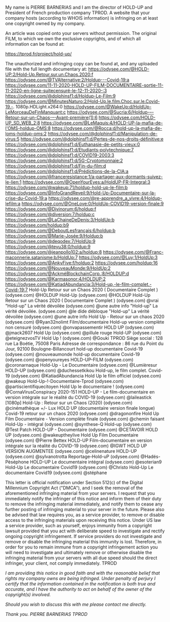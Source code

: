 
My name is PIERRE BARNERIAS and I am the director of HOLD-UP and President of French
production company TPROD. A website that your company hosts (according to WHOIS
information) is infringing on at least one copyright owned by my company.

An article was copied onto your servers without permission. The original FILM, to which we own
the exclusive copyrights, and of which all information can be found at:

https://tprod.fr/project/hold-up/

The unauthorized and infringing copy can be found at, and any uploaded file with the full length documentary at:
https://odysee.com/@HOLD-UP:2/Hold-Up.Retour.sur.un.Chaos.2020:f
https://odysee.com/@TVAlternative:2/Holdup---Covid-19:a
https://odysee.com/11-11-2020-HOLD-UP-FILM-DOCUMENTAIRE-sortie-11-11-2020-en-ligne-suitecensuré-le-12-11-2020-:3
https://odysee.com/@dolphinsf1:d/Holdup-Le-Film:9
https://odysee.com/@MinutesNaturo:2/Hold-Up.le.film.Choc.sur.le.Covid-19.-.
1080p.HDLight.x264:0
https://odysee.com/@WakeUp:d/HoldUp-LeMorceauDeFinManquant:c
https://odysee.com/@Sucria:6/Holdup-–-Retour-sur-un-Chaos-–-Avant-première(1):6
https://odysee.com/HOLD-UP_SD_WEB_2:8
https://odysee.com/@LeMaquis:4/HOLD-UP-la-mafia-de-l'OMS-holdup-OMS:8
https://odysee.com/@Rocca:d/hold-up-la-mafia-de-loms-holdup-oms:2
https://odysee.com/@dolphinsf1:d/Manipulation-de-virus:5
https://odysee.com/@dolphinsf1:d/Pertes-de-nos-droits-définitive:e
https://odysee.com/@dolphinsf1:d/Euthanasie-de-petits-vieux:0
https://odysee.com/@dolphinsf1:d/Etudiants-polytechnique:7
https://odysee.com/@dolphinsf1:d/COVID19-2003:3
https://odysee.com/@dolphinsf1:d/5G-Cryptomonnaie:2
https://odysee.com/@dolphinsf1:d/Fin-du-film:d
https://odysee.com/@dolphinsf1:d/Prédictions-de-la-CIA:a
https://odysee.com/@franceresistance:1/a-partager-aux-dormants-suivez-le-lien:1
https://odysee.com/@OpenYourEyes:a/HoldUP-FR-Integral:3
https://odysee.com/@wakeup:71/holdup-hold-up-le-film:b
https://odysee.com/@InfoGrandReveil:9/Hold-Up-Documentaire-sur-la-crise-du-Covid-19:a
https://odysee.com/@re-apprendre_a_vivre:4/Holdup-lefilm:a
https://odysee.com/@OneLove:0/HoldUp-COVID19-version-finale:9
https://odysee.com/@Divinorum:6/holdup:f
https://odysee.com/@diversion:7/holdup:c
https://odysee.com/@LaChaineDeDenis:3/HoldUp:b
https://odysee.com/holdup:b9
https://odysee.com/@DeboutLesfrançais:6/holdup:b
https://odysee.com/@Marie-Josée:9/Holdup:b
https://odysee.com/@deqodex:7/HoldUp:9
https://odysee.com/@teyu38:0/holdup:9
https://odysee.com/@jeanpollo102:a/holdup:8
https://odysee.com/@Franc-maçonnerie.satanisme:b/HoldUp:7
https://odysee.com/@Luy:1/HoldUp:3
https://odysee.com/@AnkyFive:f/holdup:2
https://odysee.com/holdup:16
https://odysee.com/@NouveauMonde:9/HoldUp:2
https://odysee.com/@AckméBlockchainCorp.:8/HOLDUP:d
https://odysee.com/@Karmasonor:4/HOLDUP:2
https://odysee.com/@KatiadAbundancia:3/Hold-up,-le-film-complet.-Covid-19:7
Hold-Up Retour sur un Chaos 2020 ( Documentaire Complet ) (odysee.com) @HOLDUP
Hold-Up (odysee.com) @HOLDUP
Hold-Up Retour sur un Chaos 2020 ( Documentaire Complet ) (odysee.com) @vrai
"Hold-up" La vérité dévoilée (odysee.com) @une autre info
"Hold-up" La vérité dévoilée. (odysee.com) @le dide débloque
"Hold-up" La vérité dévoilée (odysee.com) @une autre info
Hold Up - Retour sur un chaos 2020 (odysee.com) @Ryan32nolimt
Film/documentaire Hold-up version complète non censuré (odysee.com) @onvapassementir
HOLD UP (odysee.com) @jmack2607
Hold Up (odysee.com) @pillule rouge
Hold-UP (odysee.com) @eteignezvosTV
Hold Up ! (odysee.com) @Gouki
TPROD
Siège social : 128 rue La Boétie, 75008 Paris
Adresse de correspondance : 86 rue du Point du Jour, 92100 Boulogne-Billancourt
hold-up documentaire Covid-19 (odysee.com) @nouveaumonde
hold-up documentaire Covid-19 (odysee.com) @openyoureyes
HOLD-UP-FILM (odysee.com) @coronarnaque
Hold-Up - Le Documentaire (odysee.com) @Lumièresur
HOLD-UP (odysee.com) @duchessetkikou
Hold-up, le film complet. Covid-19 (odysee.com) @KatiadAbundancia
Hold Up le film officiel (odysee.com) @wakeup
Hold-Up-!-Documentaire-Tprod (odysee.com) @partiscientifiquecitoyen
Hold Up le documentaire ! (odysee.com) @CornaVirusConspiracy
2020-151 HOLD-UP - Le film-documentaire en version intégrale sur le réalité du COVID-19
(odysee.com) @laileastick
[1080p] Hold-Up : Retour sur un Chaos (2020) (odysee.com) @cinémathèque +/- Lux
HOLD UP (documentaire version finale longue) Covid-19 retour sur un chaos 2020 (odysee.com)
@dragononfire
Hold Up Film Documentaire - Version complète finale (odysee.com) @chemin faisant
Hold-Up - intégral (odysee.com) @synthese-Q
Hold-up (odysee.com) @Test Patch
HOLD-UP - Documentaire (odysee.com) @CETAVOIR
HOLD UP (odysee.com) @wakeuptheylive
Hold Up Film Documentaire (odysee.com) @Pierre Bettex
HOLD-UP Film-documentaire en version intégrale sur la réalité du COVID-19 (odysee.com)
@IGWT
HOLD UP VERSION AUGMENTEE (odysee.com) @celinenature
HOLD-UP (odysee.com) @sylvanotrotta
Reportage-Hold-uP (odysee.com) @Hadés-Pèséphone
HOLD-UP Le documentaire intégral (odysee.com) @esoterian9
Hold-Up Le documentaire Covid19 (odysee.com) @Christo
Hold-Up Le documentaire Covid19 (odysee.com) @stéphane

This letter is official notification under Section 512(c) of the Digital Millennium Copyright Act
("DMCA"), and I seek the removal of the aforementioned infringing material from your servers. I
request that you immediately notify the infringer of this notice and inform them of their duty to
remove the infringing material immediately, and notify them to cease any further posting of
infringing material to your server in the future.
Please also be advised that law requires you, as a service provider, to remove or disable access
to the infringing materials upon receiving this notice. Under US law a service provider, such as
yourself, enjoys immunity from a copyright lawsuit provided that you act with deliberate speed
to investigate and rectify ongoing copyright infringement. If service providers do not investigate
and remove or disable the infringing material this immunity is lost. Therefore, in order for you to
remain immune from a copyright infringement action you will need to investigate and ultimately
remove or otherwise disable the infringing material from your servers with all due speed should
the direct infringer, your client, not comply immediately.
TPROD
<address redacted>

I am providing this notice in good faith and with the reasonable belief that rights my company
owns are being infringed. Under penalty of perjury I certify that the information contained in
the notification is both true and accurate, and I have the authority to act on behalf of the owner
of the copyright(s) involved.

Should you wish to discuss this with me please contact me directly.

Thank you.
PIERRE BARNERIAS
TPROD
<address / phone / email redacted>

